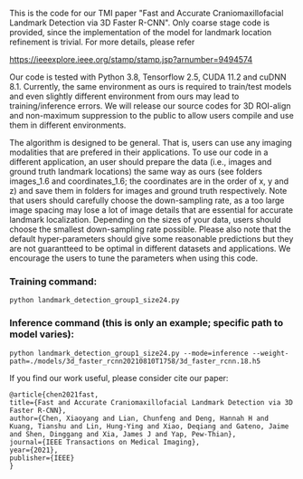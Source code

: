 This is the code for our TMI paper "Fast and Accurate Craniomaxillofacial Landmark Detection via 3D Faster R-CNN". Only coarse stage code is provided, since the implementation of the model for landmark location refinement is trivial. For more details, please refer

https://ieeexplore.ieee.org/stamp/stamp.jsp?arnumber=9494574

Our code is tested with Python 3.8, Tensorflow 2.5, CUDA 11.2 and cuDNN 8.1. Currently, the same environment as ours is required to train/test models and even slightly different environment from ours may lead to training/inference errors. We will release our source codes for 3D ROI-align and non-maximum suppression to the public to allow users compile and use them in different environments.

The algorithm is designed to be general. That is, users can use any imaging modalities that are prefered in their applications. To use our code in a different application, an user should prepare the data (i.e., images and ground truth landmark locations) the same way as ours (see folders images_1.6 and coordinates_1.6; the coordinates are in the order of x, y and z) and save them in folders for images and ground truth respectively. Note that users should carefully choose the down-sampling rate, as a too large image spacing may lose a lot of image details that are essential for accurate landmark localization. Depending on the sizes of your data, users should choose the smallest down-sampling rate possible. Please also note that the default hyper-parameters should give some reasonable predictions but they are not guarantteed to be optimal in different datasets and applications. We encourage the users to tune the parameters when using this code.

### Training command:

```python landmark_detection_group1_size24.py```

### Inference command (this is only an example; specific path to model varies):

```python landmark_detection_group1_size24.py --mode=inference --weight-path=./models/3d_faster_rcnn20210810T1758/3d_faster_rcnn.18.h5```


If you find our work useful, please consider cite our paper:

```
@article{chen2021fast,
title={Fast and Accurate Craniomaxillofacial Landmark Detection via 3D Faster R-CNN},
author={Chen, Xiaoyang and Lian, Chunfeng and Deng, Hannah H and Kuang, Tianshu and Lin, Hung-Ying and Xiao, Deqiang and Gateno, Jaime and Shen, Dinggang and Xia, James J and Yap, Pew-Thian},
journal={IEEE Transactions on Medical Imaging},
year={2021},
publisher={IEEE}
}
```
